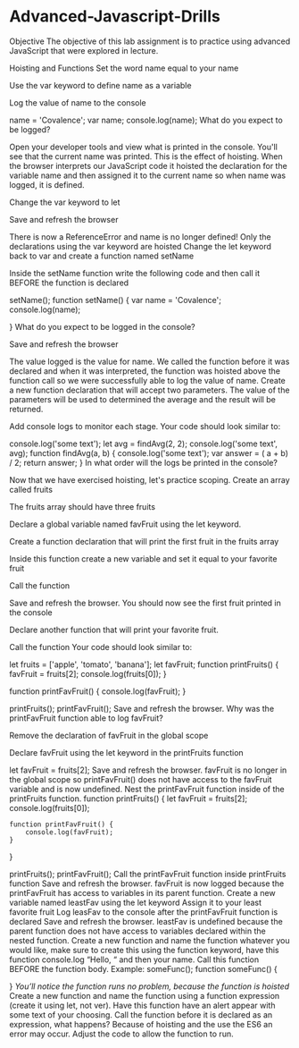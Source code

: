 # Advanced-Javascript-Drills

Objective
The objective of this lab assignment is to practice using advanced JavaScript that were explored in lecture.

Hoisting and Functions
Set the word name equal to your name

Use the var keyword to define name as a variable

Log the value of name to the console

name = 'Covalence';
var name;
console.log(name);
What do you expect to be logged?

Open your developer tools and view what is printed in the console. You'll see that the current name was printed.
This is the effect of hoisting. When the browser interprets our JavaScript code it hoisted the declaration for the variable name and then assigned it to the current name so when name was logged, it is defined.

Change the var keyword to let

Save and refresh the browser

There is now a ReferenceError and name is no longer defined!
Only the declarations using the var keyword are hoisted
Change the let keyword back to var and create a function named setName

Inside the setName function write the following code and then call it BEFORE the function is declared

setName();
function setName() {
    var name = 'Covalence';
    console.log(name);

}
What do you expect to be logged in the console?

Save and refresh the browser

The value logged is the value for name.
We called the function before it was declared and when it was interpreted, the function was hoisted above the function call so we were successfully able to log the value of name.
Create a new function declaration that will accept two parameters. The value of the parameters will be used to determined the average and the result will be returned.

Add console logs to monitor each stage. Your code should look similar to:

console.log('some text');
let avg = findAvg(2, 2);
console.log('some text', avg);
function findAvg(a, b) {
    console.log('some text');
    var answer = ( a + b) / 2;
    return answer;
}
In what order will the logs be printed in the console?

Now that we have exercised hoisting, let's practice scoping.
Create an array called fruits

The fruits array should have three fruits

Declare a global variable named favFruit using the let keyword.

Create a function declaration that will print the first fruit in the fruits array

Inside this function create a new variable and set it equal to your favorite fruit

Call the function

Save and refresh the browser. You should now see the first fruit printed in the console

Declare another function that will print your favorite fruit.

Call the function
Your code should look similar to:

let fruits = ['apple', 'tomato', 'banana'];
let favFruit;
function printFruits() {
    favFruit = fruits[2];
    console.log(fruits[0]);
}

function printFavFruit() {
    console.log(favFruit);
}

printFruits();
printFavFruit();
Save and refresh the browser.
Why was the printFavFruit function able to log favFruit?

Remove the declaration of favFruit in the global scope

Declare favFruit using the let keyword in the printFruits function

let favFruit = fruits[2];
Save and refresh the browser. favFruit is no longer in the global scope so printFavFruit() does not have access to the favFruit variable and is now undefined.
Nest the printFavFruit function inside of the printFruits function.
function printFruits() {
    let favFruit = fruits[2];
    console.log(fruits[0]);

    function printFavFruit() {
        console.log(favFruit);
    }
}

printFruits();
printFavFruit();
Call the printFavFruit function inside printFruits function
Save and refresh the browser. favFruit is now logged because the printFavFruit has access to variables in its parent function.
Create a new variable named leastFav using the let keyword
Assign it to your least favorite fruit
Log leasFav to the console after the printFavFruit function is declared
Save and refresh the browser. leastFav is undefined because the parent function does not have access to variables declared within the nested function.
Create a new function and name the function whatever you would like, make sure to create this using the function keyword, have this function console.log “Hello, “ and then your name. Call this function BEFORE the function body. Example:
someFunc();
function someFunc() {

}
*You’ll notice the function runs no problem, because the function is hoisted*
Create a new function and name the function using a function expression (create it using let, not ver). Have this function have an alert appear with some text of your choosing.
Call the function before it is declared as an expression, what happens? Because of hoisting and the use the ES6 an error may occur. Adjust the code to allow the function to run.